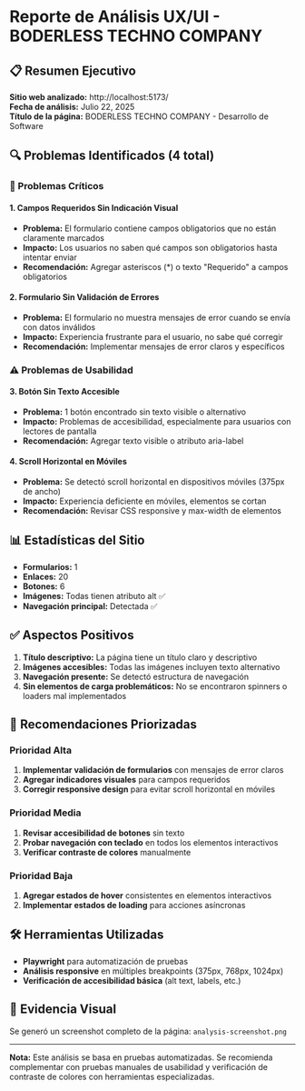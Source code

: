 # Reporte de Análisis UX/UI - BODERLESS TECHNO COMPANY

## 📋 Resumen Ejecutivo

**Sitio web analizado:** http://localhost:5173/  
**Fecha de análisis:** Julio 22, 2025  
**Título de la página:** BODERLESS TECHNO COMPANY - Desarrollo de Software  

## 🔍 Problemas Identificados (4 total)

### 🚨 Problemas Críticos

#### 1. Campos Requeridos Sin Indicación Visual
- **Problema:** El formulario contiene campos obligatorios que no están claramente marcados
- **Impacto:** Los usuarios no saben qué campos son obligatorios hasta intentar enviar
- **Recomendación:** Agregar asteriscos (*) o texto "Requerido" a campos obligatorios

#### 2. Formulario Sin Validación de Errores
- **Problema:** El formulario no muestra mensajes de error cuando se envía con datos inválidos
- **Impacto:** Experiencia frustrante para el usuario, no sabe qué corregir
- **Recomendación:** Implementar mensajes de error claros y específicos

### ⚠️ Problemas de Usabilidad

#### 3. Botón Sin Texto Accesible
- **Problema:** 1 botón encontrado sin texto visible o alternativo
- **Impacto:** Problemas de accesibilidad, especialmente para usuarios con lectores de pantalla
- **Recomendación:** Agregar texto visible o atributo aria-label

#### 4. Scroll Horizontal en Móviles
- **Problema:** Se detectó scroll horizontal en dispositivos móviles (375px de ancho)
- **Impacto:** Experiencia deficiente en móviles, elementos se cortan
- **Recomendación:** Revisar CSS responsive y max-width de elementos

## 📊 Estadísticas del Sitio

- **Formularios:** 1
- **Enlaces:** 20
- **Botones:** 6
- **Imágenes:** Todas tienen atributo alt ✅
- **Navegación principal:** Detectada ✅

## ✅ Aspectos Positivos

1. **Título descriptivo:** La página tiene un título claro y descriptivo
2. **Imágenes accesibles:** Todas las imágenes incluyen texto alternativo
3. **Navegación presente:** Se detectó estructura de navegación
4. **Sin elementos de carga problemáticos:** No se encontraron spinners o loaders mal implementados

## 🎯 Recomendaciones Priorizadas

### Prioridad Alta
1. **Implementar validación de formularios** con mensajes de error claros
2. **Agregar indicadores visuales** para campos requeridos
3. **Corregir responsive design** para evitar scroll horizontal en móviles

### Prioridad Media
1. **Revisar accesibilidad de botones** sin texto
2. **Probar navegación con teclado** en todos los elementos interactivos
3. **Verificar contraste de colores** manualmente

### Prioridad Baja
1. **Agregar estados de hover** consistentes en elementos interactivos
2. **Implementar estados de loading** para acciones asíncronas

## 🛠️ Herramientas Utilizadas

- **Playwright** para automatización de pruebas
- **Análisis responsive** en múltiples breakpoints (375px, 768px, 1024px)
- **Verificación de accesibilidad básica** (alt text, labels, etc.)

## 📸 Evidencia Visual

Se generó un screenshot completo de la página: `analysis-screenshot.png`

---

**Nota:** Este análisis se basa en pruebas automatizadas. Se recomienda complementar con pruebas manuales de usabilidad y verificación de contraste de colores con herramientas especializadas.
